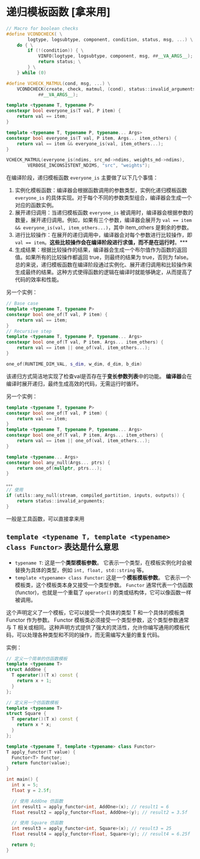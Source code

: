 

# 递归模板函数    [拿来用]

~~~cpp
// Macro for boolean checks
#define VCONDCHECK( \
        logtype, logsubtype, component, condition, status, msg, ...) \
    do { \
        if (!(condition)) { \
            VINFO(logtype, logsubtype, component, msg, ##__VA_ARGS__); \
            return status; \
        } \
    } while (0)

#define VCHECK_MATMUL(cond, msg, ...) \
    VCONDCHECK(create, check, matmul, (cond), status::invalid_arguments, msg, \
            ##__VA_ARGS__);

template <typename T, typename P>
constexpr bool everyone_is(T val, P item) {
    return val == item;
}

template <typename T, typename P, typename... Args>
constexpr bool everyone_is(T val, P item, Args... item_others) {
    return val == item && everyone_is(val, item_others...);
}

VCHECK_MATMUL(everyone_is(ndims, src_md->ndims, weights_md->ndims),
        VERBOSE_INCONSISTENT_NDIMS, "src", "weights");
~~~

在编译阶段，递归模板函数 `everyone_is` 主要做了以下几个事情：

1. 实例化模板函数：编译器会根据函数调用的参数类型，实例化递归模板函数 `everyone_is` 的具体实现。对于每个不同的参数类型组合，编译器会生成一个对应的函数实例。
2. 展开递归调用：当递归模板函数 `everyone_is` 被调用时，编译器会根据参数的数量，展开递归调用。例如，如果有三个参数，编译器会展开为 `val == item && everyone_is(val, item_others...)`，其中 item_others 是剩余的参数。
3. 进行比较操作：在展开的递归调用中，编译器会对每个参数进行比较操作，即 `val == item`。**这些比较操作会在编译阶段进行求值，而不是在运行时**。***
4. 生成结果：根据比较操作的结果，编译器会生成一个布尔值作为函数的返回值。如果所有的比较操作都返回 true，则最终的结果为 true，否则为 false。
总的来说，递归模板函数在编译阶段通过实例化、展开递归调用和比较操作来生成最终的结果。这种方式使得函数的逻辑在编译时就能够确定，从而提高了代码的效率和性能。


另一个实例：

~~~cpp
// Base case
template <typename T, typename P>
constexpr bool one_of(T val, P item) {
    return val == item;
}
// Recursive step
template <typename T, typename P, typename... Args>
constexpr bool one_of(T val, P item, Args... item_others) {
    return val == item || one_of(val, item_others...);
}

one_of(RUNTIME_DIM_VAL, s_dim, w_dim, d_dim, b_dim)
~~~

该递归方式简洁地实现了检查val是否存在于**变长参数列表**中的功能。 **编译器**会在编译时展开递归，最终生成高效的代码，无需运行时循环。

另一个实例：

~~~cpp
template <typename T, typename P>
constexpr bool one_of(T val, P item) {
    return val == item;
}
template <typename T, typename P, typename... Args>
constexpr bool one_of(T val, P item, Args... item_others) {
    return val == item || one_of(val, item_others...);
}

template <typename... Args>
constexpr bool any_null(Args... ptrs) {
    return one_of(nullptr, ptrs...);
}

。。。
// 使用
if (utils::any_null(stream, compiled_partition, inputs, outputs)) {
    return status::invalid_arguments;
}
~~~
一般是工具函数，可以直接拿来用



## `template <typename T, template <typename> class Functor>` 表达是什么意思

- `typename T`: 这是一个**类型模板参数**。 它表示一个类型，在模板实例化时会被替换为具体的类型，例如 `int, float, std::string` 等。
- `template <typename> class Functor`: 这是一个**模板模板参数**。 它表示一个模板类，这个模板类本身又接受一个类型参数。 `Functor` 通常代表一个仿函数 (functor)，也就是一个重载了 `operator()` 的类或结构体，它可以像函数一样被调用。

这个声明定义了一个模板，它可以接受一个具体的类型 T 和一个具体的模板类 Functor 作为参数。 Functor 模板类必须接受一个类型参数，这个类型参数通常与 T 相关或相同。这种声明方式提供了强大的灵活性，允许你编写通用的模板代码，可以处理各种类型和不同的操作，而无需编写大量的重复代码。 

实例：

~~~cpp
// 定义一个简单的仿函数模板
template <typename T>
struct AddOne {
  T operator()(T x) const {
    return x + 1;
  }
};

// 定义另一个仿函数模板
template <typename T>
struct Square {
  T operator()(T x) const {
    return x * x;
  }
};

template <typename T, template <typename> class Functor>
T apply_functor(T value) {
  Functor<T> functor;
  return functor(value);
}

int main() {
  int x = 5;
  float y = 2.5f;

  // 使用 AddOne 仿函数
  int result1 = apply_functor<int, AddOne>(x); // result1 = 6
  float result2 = apply_functor<float, AddOne>(y); // result2 = 3.5f

  // 使用 Square 仿函数
  int result3 = apply_functor<int, Square>(x); // result3 = 25
  float result4 = apply_functor<float, Square>(y); // result4 = 6.25f

  return 0;
}
~~~


